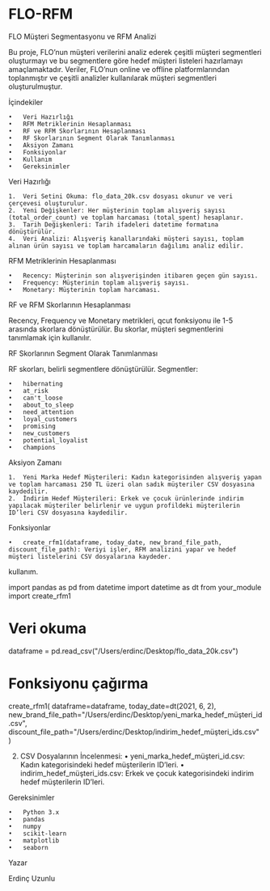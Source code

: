 # FLO-RFM
FLO Müşteri Segmentasyonu ve RFM Analizi

Bu proje, FLO’nun müşteri verilerini analiz ederek çeşitli müşteri segmentleri oluşturmayı ve bu segmentlere göre hedef müşteri listeleri hazırlamayı amaçlamaktadır. Veriler, FLO’nun online ve offline platformlarından toplanmıştır ve çeşitli analizler kullanılarak müşteri segmentleri oluşturulmuştur.

İçindekiler

	•	Veri Hazırlığı
	•	RFM Metriklerinin Hesaplanması
	•	RF ve RFM Skorlarının Hesaplanması
	•	RF Skorlarının Segment Olarak Tanımlanması
	•	Aksiyon Zamanı
	•	Fonksiyonlar
	•	Kullanım
	•	Gereksinimler

 Veri Hazırlığı

	1.	Veri Setini Okuma: flo_data_20k.csv dosyası okunur ve veri çerçevesi oluşturulur.
	2.	Yeni Değişkenler: Her müşterinin toplam alışveriş sayısı (total_order_count) ve toplam harcaması (total_spent) hesaplanır.
	3.	Tarih Değişkenleri: Tarih ifadeleri datetime formatına dönüştürülür.
	4.	Veri Analizi: Alışveriş kanallarındaki müşteri sayısı, toplam alınan ürün sayısı ve toplam harcamaların dağılımı analiz edilir.

RFM Metriklerinin Hesaplanması

	•	Recency: Müşterinin son alışverişinden itibaren geçen gün sayısı.
	•	Frequency: Müşterinin toplam alışveriş sayısı.
	•	Monetary: Müşterinin toplam harcaması.

RF ve RFM Skorlarının Hesaplanması

Recency, Frequency ve Monetary metrikleri, qcut fonksiyonu ile 1-5 arasında skorlara dönüştürülür. Bu skorlar, müşteri segmentlerini tanımlamak için kullanılır.

RF Skorlarının Segment Olarak Tanımlanması

RF skorları, belirli segmentlere dönüştürülür. Segmentler:

	•	hibernating
	•	at_risk
	•	can't_loose
	•	about_to_sleep
	•	need_attention
	•	loyal_customers
	•	promising
	•	new_customers
	•	potential_loyalist
	•	champions

Aksiyon Zamanı

	1.	Yeni Marka Hedef Müşterileri: Kadın kategorisinden alışveriş yapan ve toplam harcaması 250 TL üzeri olan sadık müşteriler CSV dosyasına kaydedilir.
	2.	İndirim Hedef Müşterileri: Erkek ve çocuk ürünlerinde indirim yapılacak müşteriler belirlenir ve uygun profildeki müşterilerin ID’leri CSV dosyasına kaydedilir.
Fonksiyonlar

	•	create_rfm1(dataframe, today_date, new_brand_file_path, discount_file_path): Veriyi işler, RFM analizini yapar ve hedef müşteri listelerini CSV dosyalarına kaydeder.

 kullanım.

 import pandas as pd
from datetime import datetime as dt
from your_module import create_rfm1

# Veri okuma
dataframe = pd.read_csv("/Users/erdinc/Desktop/flo_data_20k.csv")

# Fonksiyonu çağırma
create_rfm1(
    dataframe=dataframe,
    today_date=dt(2021, 6, 2),
    new_brand_file_path="/Users/erdinc/Desktop/yeni_marka_hedef_müşteri_id.csv",
    discount_file_path="/Users/erdinc/Desktop/indirim_hedef_müşteri_ids.csv"
)

2.	CSV Dosyalarının İncelenmesi:
	•	yeni_marka_hedef_müşteri_id.csv: Kadın kategorisindeki hedef müşterilerin ID’leri.
	•	indirim_hedef_müşteri_ids.csv: Erkek ve çocuk kategorisindeki indirim hedef müşterilerin ID’leri.

Gereksinimler

	•	Python 3.x
	•	pandas
	•	numpy
	•	scikit-learn
	•	matplotlib
	•	seaborn
Yazar

Erdinç Uzunlu
